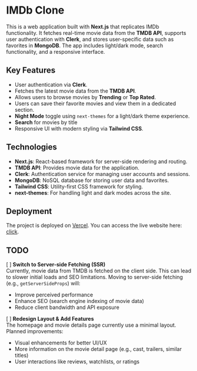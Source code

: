 # IMDb Clone

This is a web application built with **Next.js** that replicates IMDb functionality. It fetches real-time movie data from the **TMDB API**, supports user authentication with **Clerk**, and stores user-specific data such as favorites in **MongoDB**. The app includes light/dark mode, search functionality, and a responsive interface.

## Key Features

- User authentication via **Clerk**.
- Fetches the latest movie data from the **TMDB API**.
- Allows users to browse movies by **Trending** or **Top Rated**.
- Users can save their favorite movies and view them in a dedicated section.
- **Night Mode** toggle using `next-themes` for a light/dark theme experience.
- **Search** for movies by title
- Responsive UI with modern styling via **Tailwind CSS**.

## Technologies

- **Next.js**: React-based framework for server-side rendering and routing.
- **TMDB API**: Provides movie data for the application.
- **Clerk**: Authentication service for managing user accounts and sessions.
- **MongoDB**: NoSQL database for storing user data and favorites.
- **Tailwind CSS**: Utility-first CSS framework for styling.
- **next-themes**: For handling light and dark modes across the site.

## Deployment

The project is deployed on [Vercel](https://vercel.com). You can access the live website here: [click](<h(https://movie-website-nine-beta.vercel.app/).>).

## TODO

[ ] **Switch to Server-side Fetching (SSR)**  
 Currently, movie data from TMDB is fetched on the client side. This can lead to slower initial loads and SEO limitations. Moving to server-side fetching (e.g., `getServerSideProps`) will:

- Improve perceived performance
- Enhance SEO (search engine indexing of movie data)
- Reduce client bandwidth and API exposure

[ ] **Redesign Layout & Add Features**  
 The homepage and movie details page currently use a minimal layout. Planned improvements:

- Visual enhancements for better UI/UX
- More information on the movie detail page (e.g., cast, trailers, similar titles)
- User interactions like reviews, watchlists, or ratings
